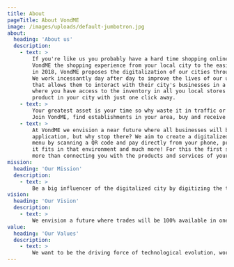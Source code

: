 ```yaml
---
title: About
pageTitle: About VondME
image: /images/uploads/default-jumbotron.jpg
about:
  heading: 'About us'
  description:
    - text: >
        If you're like us you probably have a hard time shopping online in your city and realizing this, 
        VondME the shopping experience from your local city to the easiest place, your mobile phone! Founded 
        in 2018, VondME proposes the digitalization of our cities through the digitalization of local business. 
        We work incessantly day after day to improve the lives of our users by giving them an innovative platform 
        that allows them to interact with their city's businesses in a different and unusual way. Imagine a world 
        where you have access to the inventory in all you local stores and be able to purchase any 
        product in your city with just one click away.
    - text: >
        Your greatest asset is your time so why waste it in traffic or in lines? You need to buy your dogs food? 
        Join VondME, find establishments in your area, buy and receive wherever you want!
    - text: >
        At VondME we envision a near future where all businesses will be available for consumption through a single 
        application, but why stop there? We aim to create a digitalized future where you can access a restaurantes 
        menu by scanning a QR code and pay directly from your phone, project furniture in your home to find out if 
        it fits in that environment and much more! For this the first step has just been taken! We believe in much 
        more than connecting you with the products and services of your city, we connect you with your freedom!
mission:
  heading: 'Our Mission'
  description:
    - text: >
        Be a big influencer of the digitalized city by digitizing the trades!
vision:
  heading: 'Our Vision'
  description:
    - text: >
        We envision a future where trades will be 100% available in one application and there will be no more necessity to  travel,  have dozens of applications or cash to do business.
value:
  heading: 'Our Values'
  description:
    - text: >
        We want to be the driving force of technological evolution, working on the fine line between innovator and madness! We value constant evolution and business integrity!
---
```

